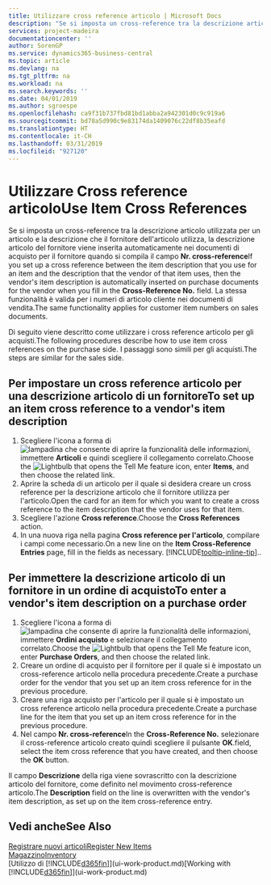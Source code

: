 ```yaml
---
title: Utilizzare cross reference articolo | Microsoft Docs
description: "Se si imposta un cross-reference tra la descrizione articolo utilizzata per un articolo e la descrizione che il fornitore dell'articolo utilizza, la descrizione articolo del fornitore viene inserita automaticamente nei documenti di acquisto per il fornitore quando si compila il campo **Nr. cross-reference**  "
services: project-madeira
documentationcenter: ''
author: SorenGP
ms.service: dynamics365-business-central
ms.topic: article
ms.devlang: na
ms.tgt_pltfrm: na
ms.workload: na
ms.search.keywords: ''
ms.date: 04/01/2019
ms.author: sgroespe
ms.openlocfilehash: ca9f31b737fbd81bd1abba2a942301d0c9c919a6
ms.sourcegitcommit: bd78a5d990c9e83174da1409076c22df8b35eafd
ms.translationtype: HT
ms.contentlocale: it-CH
ms.lasthandoff: 03/31/2019
ms.locfileid: "927120"
---
```

# <a name="use-item-cross-references"></a><span data-ttu-id="d61dc-104">Utilizzare Cross reference articolo</span><span class="sxs-lookup"><span data-stu-id="d61dc-104">Use Item Cross References</span></span>
<span data-ttu-id="d61dc-105">Se si imposta un cross-reference tra la descrizione articolo utilizzata per un articolo e la descrizione che il fornitore dell'articolo utilizza, la descrizione articolo del fornitore viene inserita automaticamente nei documenti di acquisto per il fornitore quando si compila il campo **Nr. cross-reference**</span><span class="sxs-lookup"><span data-stu-id="d61dc-105">If you set up a cross reference between the item description that you use for an item and the description that the vendor of that item uses, then the vendor's item description is automatically inserted on purchase documents for the vendor when you fill in the **Cross-Reference No.**</span></span> <span data-ttu-id="d61dc-106"> </span><span class="sxs-lookup"><span data-stu-id="d61dc-106">field.</span></span> <span data-ttu-id="d61dc-107">La stessa funzionalità è valida per i numeri di articolo cliente nei documenti di vendita.</span><span class="sxs-lookup"><span data-stu-id="d61dc-107">The same functionality applies for customer item numbers on sales documents.</span></span>

<span data-ttu-id="d61dc-108">Di seguito viene descritto come utilizzare i cross reference articolo per gli acquisti.</span><span class="sxs-lookup"><span data-stu-id="d61dc-108">The following procedures describe how to use item cross references on the purchase side.</span></span> <span data-ttu-id="d61dc-109">I passaggi sono simili per gli acquisti.</span><span class="sxs-lookup"><span data-stu-id="d61dc-109">The steps are similar for the sales side.</span></span>

## <a name="to-set-up-an-item-cross-reference-to-a-vendors-item-description"></a><span data-ttu-id="d61dc-110">Per impostare un cross reference articolo per una descrizione articolo di un fornitore</span><span class="sxs-lookup"><span data-stu-id="d61dc-110">To set up an item cross reference to a vendor's item description</span></span>
1. <span data-ttu-id="d61dc-111">Scegliere l'icona a forma di ![lampadina che consente di aprire la funzionalità delle informazioni](media/ui-search/search_small.png "Informazioni sull'operazione che si desidera eseguire"), immettere **Articoli** e quindi scegliere il collegamento correlato.</span><span class="sxs-lookup"><span data-stu-id="d61dc-111">Choose the ![Lightbulb that opens the Tell Me feature](media/ui-search/search_small.png "Tell me what you want to do") icon, enter **Items**, and then choose the related link.</span></span>
2. <span data-ttu-id="d61dc-112">Aprire la scheda di un articolo per il quale si desidera creare un cross reference per la descrizione articolo che il fornitore utilizza per l'articolo.</span><span class="sxs-lookup"><span data-stu-id="d61dc-112">Open the card for an item for which you want to create a cross reference to the item description that the vendor uses for that item.</span></span>
3. <span data-ttu-id="d61dc-113">Scegliere l'azione **Cross reference**.</span><span class="sxs-lookup"><span data-stu-id="d61dc-113">Choose the **Cross References** action.</span></span>
4. <span data-ttu-id="d61dc-114">In una nuova riga nella pagina **Cross reference per l'articolo**, compilare i campi come necessario.</span><span class="sxs-lookup"><span data-stu-id="d61dc-114">On a new line on the **Item Cross-Reference Entries** page, fill in the fields as necessary.</span></span> [!INCLUDE[tooltip-inline-tip](includes/tooltip-inline-tip_md.md)]<span data-ttu-id="d61dc-115">.</span><span class="sxs-lookup"><span data-stu-id="d61dc-115">.</span></span>

## <a name="to-enter-a-vendors-item-description-on-a-purchase-order"></a><span data-ttu-id="d61dc-116">Per immettere la descrizione articolo di un fornitore in un ordine di acquisto</span><span class="sxs-lookup"><span data-stu-id="d61dc-116">To enter a vendor's item description on a purchase order</span></span>
1. <span data-ttu-id="d61dc-117">Scegliere l'icona a forma di ![lampadina che consente di aprire la funzionalità delle informazioni](media/ui-search/search_small.png "Informazioni sull'operazione che si desidera eseguire"), immettere **Ordini acquisto** e selezionare il collegamento correlato.</span><span class="sxs-lookup"><span data-stu-id="d61dc-117">Choose the ![Lightbulb that opens the Tell Me feature](media/ui-search/search_small.png "Tell me what you want to do") icon, enter **Purchase Orders**, and then choose the related link.</span></span>
2. <span data-ttu-id="d61dc-118">Creare un ordine di acquisto per il fornitore per il quale si è impostato un cross-reference articolo nella procedura precedente.</span><span class="sxs-lookup"><span data-stu-id="d61dc-118">Create a purchase order for the vendor that you set up an item cross reference for in the previous procedure.</span></span>
3. <span data-ttu-id="d61dc-119">Creare una riga acquisto per l'articolo per il quale si è impostato un cross reference articolo nella procedura precedente.</span><span class="sxs-lookup"><span data-stu-id="d61dc-119">Create a purchase line for the item that you set up an item cross reference for in the previous procedure.</span></span>
4. <span data-ttu-id="d61dc-120">Nel campo **Nr. cross-reference**</span><span class="sxs-lookup"><span data-stu-id="d61dc-120">In the **Cross-Reference No.**</span></span> <span data-ttu-id="d61dc-121">selezionare il cross-reference articolo creato quindi scegliere il pulsante **OK**.</span><span class="sxs-lookup"><span data-stu-id="d61dc-121">field, select the item cross reference that you have created, and then choose the **OK** button.</span></span>

<span data-ttu-id="d61dc-122">Il campo **Descrizione** della riga viene sovrascritto con la descrizione articolo del fornitore, come definito nel movimento cross-reference articolo.</span><span class="sxs-lookup"><span data-stu-id="d61dc-122">The **Description** field on the line is overwritten with the vendor's item description, as set up on the item cross-reference entry.</span></span>

## <a name="see-also"></a><span data-ttu-id="d61dc-123">Vedi anche</span><span class="sxs-lookup"><span data-stu-id="d61dc-123">See Also</span></span>
[<span data-ttu-id="d61dc-124">Registrare nuovi articoli</span><span class="sxs-lookup"><span data-stu-id="d61dc-124">Register New Items</span></span>](inventory-how-register-new-items.md)  
[<span data-ttu-id="d61dc-125">Magazzino</span><span class="sxs-lookup"><span data-stu-id="d61dc-125">Inventory</span></span>](inventory-manage-inventory.md)  
<span data-ttu-id="d61dc-126">[Utilizzo di [!INCLUDE[d365fin](includes/d365fin_md.md)]](ui-work-product.md)</span><span class="sxs-lookup"><span data-stu-id="d61dc-126">[Working with [!INCLUDE[d365fin](includes/d365fin_md.md)]](ui-work-product.md)</span></span>
